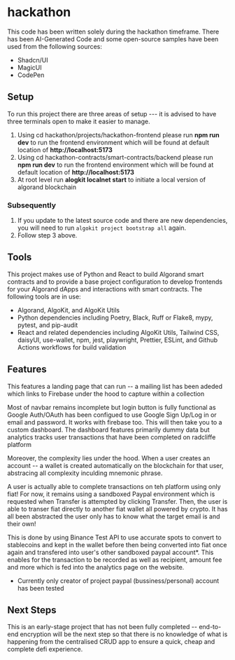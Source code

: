 # hackathon

This code has been written solely during the hackathon timeframe. There has been AI-Generated Code and some open-source samples have been used from the following sources:

- Shadcn/UI
- MagicUI
- CodePen

## Setup

To run this project there are three areas of setup --- it is advised to have three terminals open to make it easier
to manage.

1. Using cd hackathon/projects/hackathon-frontend please run **npm run dev** to run the frontend environment which will be found at default
   location of **http://localhost:5173**
2. Using cd hackathon-contracts/smart-contracts/backend please run **npm run dev** to run the frontend environment which will be found at default
   location of **http://localhost:5173**
3. At root level run **alogkit localnet start** to initiate a local version of algorand blockchain

### Subsequently

1. If you update to the latest source code and there are new dependencies, you will need to run `algokit project bootstrap all` again.
2. Follow step 3 above.

## Tools

This project makes use of Python and React to build Algorand smart contracts and to provide a base project configuration to develop frontends for your Algorand dApps and interactions with smart contracts. The following tools are in use:

- Algorand, AlgoKit, and AlgoKit Utils
- Python dependencies including Poetry, Black, Ruff or Flake8, mypy, pytest, and pip-audit
- React and related dependencies including AlgoKit Utils, Tailwind CSS, daisyUI, use-wallet, npm, jest, playwright, Prettier, ESLint, and Github Actions workflows for build validation


## Features

This features a landing page that can run -- a mailing list has been adeded which links to Firebase under the hood to capture within a collection

Most of navbar remains incomplete but login button is fully functional as Google Auth/OAuth has been configued to use Google Sign Up/Log in or email and password. It works with firebase too. This will then take you to a custom dashboard. The dashboard features primarily dummy data but analytics tracks user transactions that have been completed on radcliffe platform

Moreover, the complexity lies under the hood. When a user creates an account -- a wallet is created automatically on the blockchain for that user, abstracing all complexity inculding mnemonic phrase.

A user is actually able to complete transactions on teh platform using only fiat! For now, it remains using a sandboxed Paypal environment which is requested when Transfer is attempted by clicking Transfer. Then, the user is able to transer fiat directly to another fiat wallet all powered by crypto. It has all been abstracted the user only has to know what the target email is and their own!

This is done by using Binance Test API to use accurate spots to convert to stablecoins and kept in the wallet before then being converted into fiat once again and transfered into user's other sandboxed paypal account*. This enables for the transaction to be recorded as well as recipient, amount fee and more which is fed into the analytics page on the website.

* Currently only creator of project paypal (bussiness/personal) account has been tested

## Next Steps

This is an early-stage project that has not been fully completed -- end-to-end encryption will be the next step so that there is no knowledge of what is happening from the centralised CRUD app to ensure a quick, cheap and complete defi experience.
